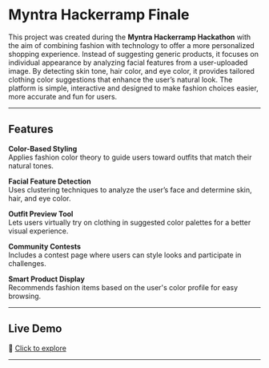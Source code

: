 #  Myntra Hackerramp Finale 

This project was created during the **Myntra Hackerramp Hackathon** with the aim of combining fashion with technology to offer a more personalized shopping experience. Instead of suggesting generic products, it focuses on individual appearance by analyzing facial features from a user-uploaded image. By detecting skin tone, hair color, and eye color, it provides tailored clothing color suggestions that enhance the user’s natural look. The platform is simple, interactive and designed to make fashion choices easier, more accurate and fun for users.

---

##  Features

 **Color-Based Styling**  
Applies fashion color theory to guide users toward outfits that match their natural tones.

 **Facial Feature Detection**  
Uses clustering techniques to analyze the user’s face and determine skin, hair, and eye color.

 **Outfit Preview Tool**  
Lets users virtually try on clothing in suggested color palettes for a better visual experience.

 **Community Contests**  
Includes a contest page where users can style looks and participate in challenges.

 **Smart Product Display**  
Recommends fashion items based on the user's color profile for easy browsing.

---

##  Live Demo

🔗 [Click to explore](https://mehak1705.github.io/MyntraHackerrampFinale)

---



